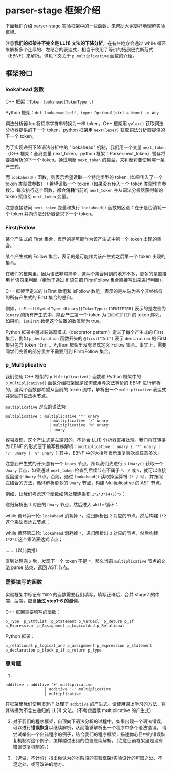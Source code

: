 # parser-stage 框架介绍

下面我们介绍 parser-stage 实验框架中的一些函数，来帮助大家更好地理解实验框架。

注意**我们的框架并不完全是 LL(1) 文法的下降分析**，在有些地方会通过 while 循环来解析多个连续的、左结合的表达式，相当于使用了等价的拓展巴克斯范式（EBNF）来解析。详见下文关于 `p_multiplicative` 函数的介绍。

## 框架接口

### lookahead 函数

C++ 框架：`Token lookahead(TokenType t)` 

Python 框架：`def lookahead(self, type: Optional[str] = None) -> Any`

词法分析器 lex 将程序字符串转换为一串 token，C++ 框架用 `yylex()` 获取词法分析器提供的下一个 token，python 框架用 `next(lexer)` 获取词法分析器提供的下一个 token。

为了实现递归下降语法分析中的 "lookahead" 机制，我们用一个变量 `next_token` （C++ 框架：全局变量 next_token，python 框架：Parser.next_token）暂存将要被解析的下一个 token。通过判断 `next_token` 的类型，来判断将要使用哪一条产生式。

而 `lookahead()` 函数，则表示希望读取一个特定类型的 token（如果传入了一个 token 类型做参数） / 希望读取一个 token（如果没有传入一个 token 类型作为参数）。每次执行这个函数，都会**消耗**当前的 `next_token` 并从词法分析器获得新的 token 赋值给 `next_token` 变量。

注意直接访问 `next_token` 变量和执行 `lookahead()` 函数的区别：在于是否消耗一个 token 并向词法分析器请求下一个 token。

### First/Follow

某个产生式的 First 集合，表示的是可能作为该产生式中第一个 token 出现的集合。

某个产生式的 Follow 集合，表示的是可能作为该产生式之后第一个 token 出现的集合。

在我们的框架里，因为语法非常简单，这两个集合用到的地方不多，更多的是直接用 if 语句来判断（相当于通过 if 语句把 First/Follow 集合直接写出来进行判断）。

C++ 框架里定义的 isFirst 数组和 isFollow 数组，表示的是左端为某个非终结符的所有产生式的 First 集合的总和。

例如，`isFirst[SymbolType::Binary][TokenType::IDENTIFIER]` 表示的是左侧为 `Binary` 的所有产生式中，能否产生第一个 token 为 `IDENTIFIER` 的 token 序列。如果能，`isFirst` 数组这个位置的数值就为 true。

Python 框架中通过装饰器模式（decorator pattern）定义了每个产生式的 First 集合，例如 `p_declaration` 函数开头的 `@first("Int")` 表示 `declaration` 的 First 集只包含 token `'Int'`。Python 框架里没有显式定义 Follow 集合。事实上，需要同学们完善的部分里并不需要用到 First/Follow 集合。

### p_Multiplicative

我们使用 C++ 框架的 `p_Multiplicative()` 函数和 Python 框架中的 `p_multiplicative()` 函数介绍框架里是如何使用与文法等价的 EBNF 进行解析的。这两个函数都希望从当前的 token 流中，解析出一个 `multiplicative` 表达式并返回其语法树节点。

`multiplicative` 对应的语法为：

```
multiplicative : multiplicative '*' unary
                   | multiplicative '/' unary
                   | multiplicative '%' unary
                   | unary  
```

容易发现，这个产生式是左递归的，不适合 LL(1) 分析器直接处理。我们将其转换为 EBNF 的形式便于编写程序解析：`multiplicative : unary { '*' unary | '/' unary | '%' unary }` 其中，EBNF 中的大括号表示重复零次或任意多次。

注意到产生式的开头总有一个 `Unary` 节点，所以我们先进行 `p_Unary()` 获取一个 `Unary` 节点，如果通过 `next_token` 检查到后续节点不属于 `*`、`/` 或 `%`，就可以直接返回这个 `Unary` 节点。否则，通过 `lookahead()` 读取掉运算符 `(* / %)`，并按照左结合的方法，循环解析更多的 `Unary` 节点，构建 Multiplicative 的 AST 节点。

例如，让我们考虑这个函数如何处理连乘积 `1*2*3*(4+5)*x`：

递归解析出 `1` 对应的 `Unary` 节点，然后进入 `while` 循环：

while 循环第一轮: `lookahead` 消耗掉 `*`，递归解析出 `2` 对应的节点，然后构建 `1*2` 这个乘法表达式节点；

while 循环第二轮: `lookahead` 消耗掉 `*`，递归解析出 `3` 对应的节点，然后构建 `1*2*3` 这个乘法表达式节点；

……（以此类推）

直到处理完 `x` 后，发现下一个 token 不是 `*`，那么当前 `multiplicative` 节点的文法 parse 结束，返回 AST 节点。


### 需要填写的函数

实验框架中标记有 `TODO` 的函数需要我们填写。填写正确后，合并 stage2 的中端、后端，应当**通过 step1-6 的测例**。

C++ 框架需要填写的函数：
```
p_Type  p_StmtList  p_Statement p_VarDecl  p_Return p_If
p_Expression  p_Assignment p_LogicalAnd p_Relational
```

Python 框架：
```
p_relational p_logical_and p_assignment p_expression p_statement
p_declaration p_block p_if p_return p_type 
```


### 思考题

1.
```
additive : additive '+' multiplicative
                 | additive '-' multiplicative
                 | multiplicative  
```

在框架里我们使用 EBNF 处理了 `additive` 的产生式。请使用课上学习的方法，将其转换为不含左递归的 LL(1) 文法。（不考虑后续 multiplicative 的产生式）

2. 对于我们的程序框架，自顶向下语法分析的过程中，如果出现一个语法错误，可以进行**错误恢复**以继续解析，从而能够解析出一个程序中多个语法错误。
请尝试举出一个出错程序的例子，结合我们的程序框架，描述你心目中的错误恢复机制对这个例子，怎样越过出错的位置继续解析。（注意目前框架里是没有错误恢复机制的。）

3. （选做，不计分）指出你认为的本阶段的实验框架/实验设计的可取之处、不足之处、或可改进的地方。
